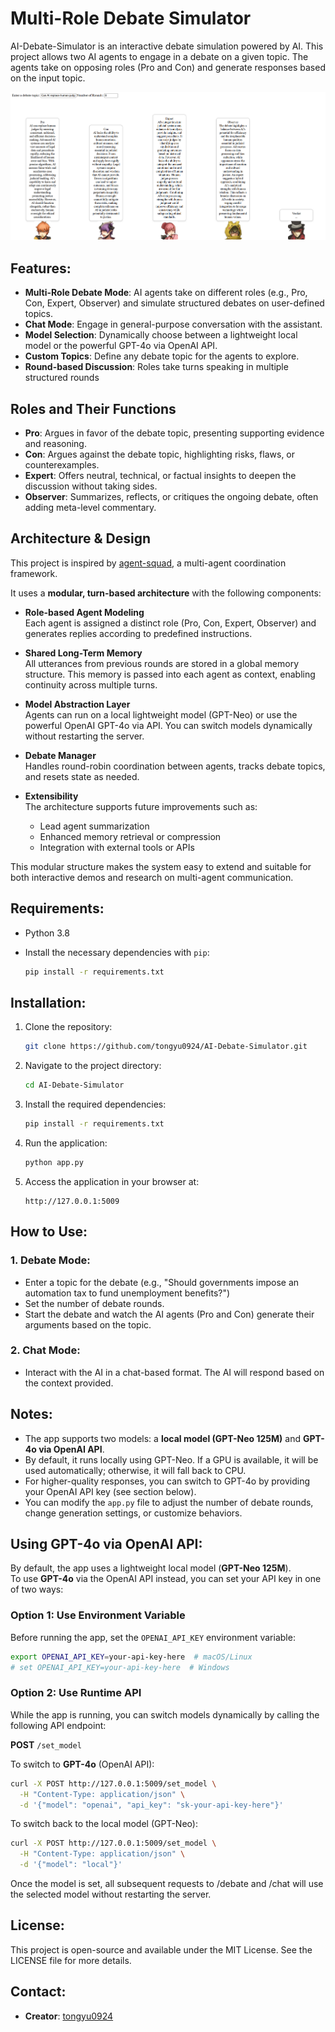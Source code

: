 # Multi-Role Debate Simulator

AI-Debate-Simulator is an interactive debate simulation powered by AI. This project allows two AI agents to engage in a debate on a given topic. The agents take on opposing roles (Pro and Con) and generate responses based on the input topic.

![Demo Screenshot](demo.png)

## Features:
- **Multi-Role Debate Mode**: AI agents take on different roles (e.g., Pro, Con, Expert, Observer) and simulate structured debates on user-defined topics.  
- **Chat Mode**: Engage in general-purpose conversation with the assistant.  
- **Model Selection**: Dynamically choose between a lightweight local model or the powerful GPT-4o via OpenAI API.  
- **Custom Topics**: Define any debate topic for the agents to explore.  
- **Round-based Discussion**: Roles take turns speaking in multiple structured rounds

## Roles and Their Functions
- **Pro**: Argues in favor of the debate topic, presenting supporting evidence and reasoning.
- **Con**: Argues against the debate topic, highlighting risks, flaws, or counterexamples.
- **Expert**: Offers neutral, technical, or factual insights to deepen the discussion without taking sides.
- **Observer**: Summarizes, reflects, or critiques the ongoing debate, often adding meta-level commentary.

## Architecture & Design

This project is inspired by [agent-squad](https://github.com/awslabs/agent-squad), a multi-agent coordination framework.

It uses a **modular, turn-based architecture** with the following components:

- **Role-based Agent Modeling**  
  Each agent is assigned a distinct role (Pro, Con, Expert, Observer) and generates replies according to predefined instructions.

- **Shared Long-Term Memory**  
  All utterances from previous rounds are stored in a global memory structure. This memory is passed into each agent as context, enabling continuity across multiple turns.

- **Model Abstraction Layer**  
  Agents can run on a local lightweight model (GPT-Neo) or use the powerful OpenAI GPT-4o via API. You can switch models dynamically without restarting the server.

- **Debate Manager**  
  Handles round-robin coordination between agents, tracks debate topics, and resets state as needed.

- **Extensibility**  
  The architecture supports future improvements such as:
  - Lead agent summarization
  - Enhanced memory retrieval or compression
  - Integration with external tools or APIs

This modular structure makes the system easy to extend and suitable for both interactive demos and research on multi-agent communication.

## Requirements:
- Python 3.8
- Install the necessary dependencies with `pip`:

    ```bash
    pip install -r requirements.txt
    ```

## Installation:

1. Clone the repository:
    ```bash
    git clone https://github.com/tongyu0924/AI-Debate-Simulator.git
    ```

2. Navigate to the project directory:
    ```bash
    cd AI-Debate-Simulator
    ```

3. Install the required dependencies:
    ```bash
    pip install -r requirements.txt
    ```

4. Run the application:
    ```bash
    python app.py
    ```

5. Access the application in your browser at:
    ```
    http://127.0.0.1:5009
    ```

## How to Use:

### 1. **Debate Mode**:
   - Enter a topic for the debate (e.g., "Should governments impose an automation tax to fund unemployment benefits?")
   - Set the number of debate rounds.
   - Start the debate and watch the AI agents (Pro and Con) generate their arguments based on the topic.

### 2. **Chat Mode**:
   - Interact with the AI in a chat-based format. The AI will respond based on the context provided.

## Notes:
- The app supports two models: a **local model (GPT-Neo 125M)** and **GPT-4o via OpenAI API**.
- By default, it runs locally using GPT-Neo. If a GPU is available, it will be used automatically; otherwise, it will fall back to CPU.
- For higher-quality responses, you can switch to GPT-4o by providing your OpenAI API key (see section below).
- You can modify the `app.py` file to adjust the number of debate rounds, change generation settings, or customize behaviors.

## Using GPT-4o via OpenAI API:

By default, the app uses a lightweight local model (**GPT-Neo 125M**).  
To use **GPT-4o** via the OpenAI API instead, you can set your API key in one of two ways:

### Option 1: Use Environment Variable
Before running the app, set the `OPENAI_API_KEY` environment variable:

```bash
export OPENAI_API_KEY=your-api-key-here  # macOS/Linux
# set OPENAI_API_KEY=your-api-key-here  # Windows
```

### Option 2: Use Runtime API

While the app is running, you can switch models dynamically by calling the following API endpoint:

**POST** `/set_model`

To switch to **GPT-4o** (OpenAI API):

```bash
curl -X POST http://127.0.0.1:5009/set_model \
  -H "Content-Type: application/json" \
  -d '{"model": "openai", "api_key": "sk-your-api-key-here"}'
```

To switch back to the local model (GPT-Neo):
```bash
curl -X POST http://127.0.0.1:5009/set_model \
  -H "Content-Type: application/json" \
  -d '{"model": "local"}'
```

Once the model is set, all subsequent requests to /debate and /chat will use the selected model without restarting the server.

## License:
This project is open-source and available under the MIT License. See the LICENSE file for more details.

## Contact:
- **Creator**: [tongyu0924](https://github.com/tongyu0924)
